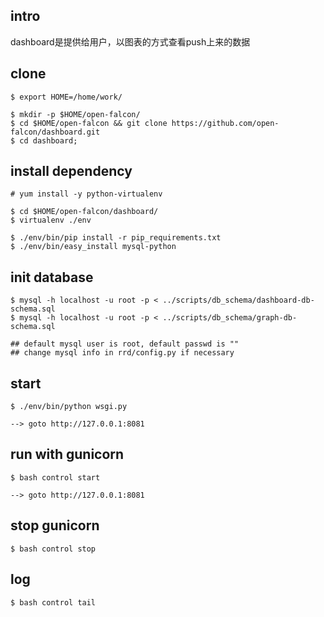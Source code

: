 ## intro

dashboard是提供给用户，以图表的方式查看push上来的数据


## clone

    $ export HOME=/home/work/

    $ mkdir -p $HOME/open-falcon/
    $ cd $HOME/open-falcon && git clone https://github.com/open-falcon/dashboard.git
    $ cd dashboard;

## install dependency

    # yum install -y python-virtualenv

    $ cd $HOME/open-falcon/dashboard/
    $ virtualenv ./env

    $ ./env/bin/pip install -r pip_requirements.txt
    $ ./env/bin/easy_install mysql-python


## init database

    $ mysql -h localhost -u root -p < ../scripts/db_schema/dashboard-db-schema.sql
    $ mysql -h localhost -u root -p < ../scripts/db_schema/graph-db-schema.sql

    ## default mysql user is root, default passwd is ""
    ## change mysql info in rrd/config.py if necessary


## start

    $ ./env/bin/python wsgi.py

    --> goto http://127.0.0.1:8081


## run with gunicorn

    $ bash control start

    --> goto http://127.0.0.1:8081


## stop gunicorn

    $ bash control stop

## log

    $ bash control tail
